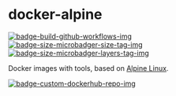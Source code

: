 # docker-alpine

 [![badge-build-github-workflows-img][]][badge-build-github-workflows-src] [![badge-size-microbadger-size-tag-img][]][badge-size-microbadger-size-tag-src] [![badge-size-microbadger-layers-tag-img][]][badge-size-microbadger-layers-tag-src]

[badge-build-github-workflows-img]: https://github.com/joeltimothyoh/docker-alpine/workflows/build/badge.svg
[badge-build-github-workflows-src]: https://github.com/joeltimothyoh/docker-alpine/actions
[badge-size-microbadger-size-tag-img]: https://img.shields.io/microbadger/image-size/joeltimothyoh/alpine/latest
[badge-size-microbadger-size-tag-src]: https://microbadger.com/images/joeltimothyoh/alpine
[badge-size-microbadger-layers-tag-img]: https://img.shields.io/microbadger/layers/joeltimothyoh/alpine/latest
[badge-size-microbadger-layers-tag-src]: https://microbadger.com/images/joeltimothyoh/alpine
[badge-custom-dockerhub-repo-img]: https://img.shields.io/badge/docker%20hub-joeltimothyoh/alpine-blue.svg?logo=docker&logoColor=2596EC&color=0D597F&label=&labelColor=&style=popout-square
[badge-custom-dockerhub-repo-src]: https://hub.docker.com/r/joeltimothyoh/alpine

Docker images with tools, based on [Alpine Linux](https://hub.docker.com/_/alpine).

[![badge-custom-dockerhub-repo-img][]][badge-custom-dockerhub-repo-src]
